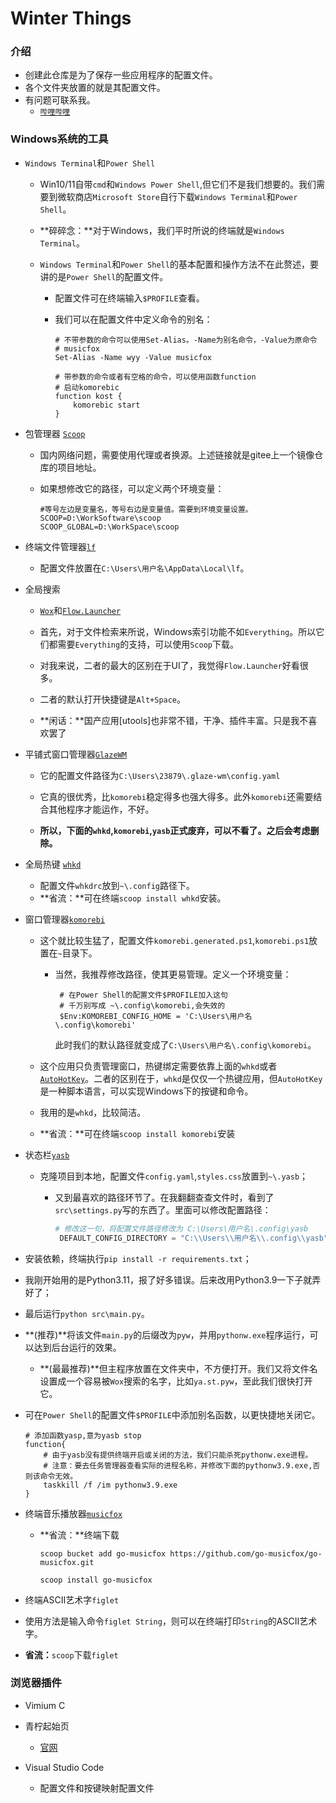 # Winter Things

### 介绍

- 创建此仓库是为了保存一些应用程序的配置文件。
- 各个文件夹放置的就是其配置文件。
- 有问题可联系我。
  - [`哔哩哔哩`](https://space.bilibili.com/200569093)

### Windows系统的工具

- `Windows Terminal`和`Power Shell`
  
  - Win10/11自带`cmd`和`Windows Power Shell`,但它们不是我们想要的。我们需要到微软商店`Microsoft Store`自行下载`Windows Terminal`和`Power Shell`。
  
  - **碎碎念：**对于Windows，我们平时所说的终端就是`Windows Terminal`。
  
  - `Windows Terminal`和`Power Shell`的基本配置和操作方法不在此赘述，要讲的是`Power Shell`的配置文件。
    
    - 配置文件可在终端输入``$PROFILE``查看。
    
    - 我们可以在配置文件中定义命令的别名：
      
      ```shell
      # 不带参数的命令可以使用Set-Alias。-Name为别名命令，-Value为原命令
      # musicfox
      Set-Alias -Name wyy -Value musicfox
      
      # 带参数的命令或者有空格的命令，可以使用函数function
      # 启动komorebic
      function kost {
          komorebic start
      }
      ```

- 包管理器 [`Scoop`](https://gitee.com/glsnames/scoop-installer)
  
  - 国内网络问题，需要使用代理或者换源。上述链接就是gitee上一个镜像仓库的项目地址。
  
  - 如果想修改它的路径，可以定义两个环境变量：
    
    ```shel
    #等号左边是变量名，等号右边是变量值。需要到环境变量设置。
    SCOOP=D:\WorkSoftware\scoop
    SCOOP_GLOBAL=D:\WorkSpace\scoop
    ```

- 终端文件管理器[`lf`](https://github.com/gokcehan/lf)
  
  - 配置文件放置在``C:\Users\用户名\AppData\Local\lf``。

- 全局搜索
  - [`Wox`](https://github.com/Wox-launcher/Wox)和[`Flow.Launcher`](https://github.com/Flow-Launcher/Flow.Launcher)

  - 首先，对于文件检索来所说，Windows索引功能不如`Everything`。所以它们都需要`Everything`的支持，可以使用`Scoop`下载。

  - 对我来说，二者的最大的区别在于UI了，我觉得`Flow.Launcher`好看很多。
  
  - 二者的默认打开快捷键是``Alt+Space``。

  - **闲话：**国产应用[utools]也非常不错，干净、插件丰富。只是我不喜欢罢了

- 平铺式窗口管理器[`GlazeWM`](https://github.com/lars-berger/GlazeWM)
  
  - 它的配置文件路径为``C:\Users\23879\.glaze-wm\config.yaml``
  
  - 它真的很优秀，比`komorebi`稳定得多也强大得多。此外`komorebi`还需要结合其他程序才能运作，不好。
  
  - **所以，下面的`whkd`,`komorebi`,`yasb`正式废弃，可以不看了。之后会考虑删除。**

- 全局热键 [`whkd`](https://github.com/LGUG2Z/whkd)
  
  - 配置文件`whkdrc`放到`~\.config`路径下。
  - **省流：**可在终端``scoop install whkd``安装。

- 窗口管理器[`komorebi`](https://github.com/LGUG2Z/komorebi)
  
  - 这个就比较生猛了，配置文件`komorebi.generated.ps1`,`komorebi.ps1`放置在`~`目录下。
    
    - 当然，我推荐修改路径，使其更易管理。定义一个环境变量：
      
      ```shell
       # 在Power Shell的配置文件$PROFILE加入这句
       # 千万别写成 ~\.config\komorebi,会失效的
       $Env:KOMOREBI_CONFIG_HOME = 'C:\Users\用户名\.config\komorebi'
      ```
      
      此时我们的默认路径就变成了``C:\Users\用户名\.config\komorebi``。
  
  - 这个应用只负责管理窗口，热键绑定需要依靠上面的`whkd`或者[`AutoHotKey`](https://www.autohotkey.com/)。二者的区别在于，`whkd`是仅仅一个热键应用，但`AutoHotKey`是一种脚本语言，可以实现Windows下的按键和命令。
  
  - 我用的是`whkd`，比较简洁。
  
  - **省流：**可在终端``scoop install komorebi``安装

- 状态栏[`yasb`](https://github.com/denBot/yasb)
  
  - 克隆项目到本地，配置文件`config.yaml`,`styles.css`放置到`~\.yasb`；
    
    - 又到最喜欢的路径环节了。在我翻翻查查文件时，看到了``src\settings.py``写的东西了。里面可以修改配置路径：
      
      ```python
      # 修改这一句，将配置文件路径修改为 C:\Users\用户名\.config\yasb
       DEFAULT_CONFIG_DIRECTORY = "C:\\Users\\用户名\\.config\\yasb"
      ```

- 安装依赖，终端执行``pip install -r requirements.txt``；

- 我刚开始用的是Python3.11，报了好多错误。后来改用Python3.9一下子就弄好了；

- 最后运行``python src\main.py``。

- **(推荐)**将该文件`main.py`的后缀改为`pyw`，并用`pythonw.exe`程序运行，可以达到后台运行的效果。
  
  - **(最最推荐)**但主程序放置在文件夹中，不方便打开。我们又将文件名设置成一个容易被`Wox`搜索的名字，比如`ya.st.pyw`，至此我们很快打开它。

- 可在`Power Shell`的配置文件`$PROFILE`中添加别名函数，以更快捷地关闭它。
  
  ```shell
  # 添加函数yasp,意为yasb stop
  function{
      # 由于yasb没有提供终端开启或关闭的方法，我们只能杀死pythonw.exe进程。
      # 注意：要去任务管理器查看实际的进程名称，并修改下面的pythonw3.9.exe,否则该命令无效。
      taskkill /f /im pythonw3.9.exe
  }
  ```

- 终端音乐播放器[`musicfox`](https://github.com/go-musicfox/go-musicfox)
  
  - **省流：**终端下载
    
    ```shell
    scoop bucket add go-musicfox https://github.com/go-musicfox/go-musicfox.git
    
    scoop install go-musicfox
    ```

- 终端ASCII艺术字`figlet`

- 使用方法是输入命令``figlet String``，则可以在终端打印`String`的ASCII艺术字。

- **省流：**`scoop`下载`figlet`

### 浏览器插件

- Vimium C

- 青柠起始页

  - [官网](https://limestart.cn/)

- Visual Studio Code
  - 配置文件和按键映射配置文件
